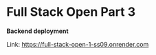 # Full Stack Open Part 3

**Backend deployment**

Link: https://full-stack-open-1-ss09.onrender.com

